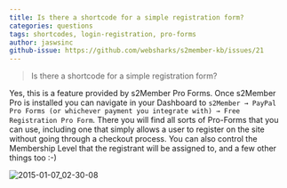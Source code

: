 ```yaml
---
title: Is there a shortcode for a simple registration form?
categories: questions
tags: shortcodes, login-registration, pro-forms
author: jaswsinc
github-issue: https://github.com/websharks/s2member-kb/issues/21
---
```


> Is there a shortcode for a simple registration form?

Yes, this is a feature provided by s2Member Pro Forms. Once s2Member Pro is installed you can navigate in your Dashboard to `s2Member → PayPal Pro Forms (or whichever payment you integrate with) → Free Registration Pro Form`. There you will find all sorts of Pro-Forms that you can use, including one that simply allows a user to register on the site without going through a checkout process. You can also control the Membership Level that the registrant will be assigned to, and a few other things too :-)

![2015-01-07_02-30-08](https://cloud.githubusercontent.com/assets/1563559/5644905/29df8a76-9615-11e4-8fd9-4a97595017f9.png)
